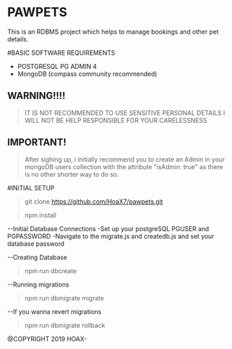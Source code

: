 # PAWPETS
This is an RDBMS project which helps to manage bookings and other pet details. 

#BASIC SOFTWARE REQUIREMENTS
- POSTGRESQL PG ADMIN 4
- MongoDB (compass community recommended)

## WARNING!!!!
> IT IS NOT RECOMMENDED TO USE SENSITIVE PERSONAL DETAILS
> I WILL NOT BE HELP RESPONSIBLE FOR YOUR CARELESSNESS 

## IMPORTANT!
>After sighing up, i initially recommend you to create an Admin in your mongoDB users collection with the attribute "isAdmin: true" as there is no other shorter way to do so.

#INITIAL SETUP
>git clone https://github.com/HoaX7/pawpets.git

>npm install

--Initial Database Connections
-Set up your postgreSQL PGUSER and PGPASSWORD
-Navigate to the migrate.js and createdb.js and set your database password

--Creating Database
>npm run dbcreate

--Running migrations
>npm run dbmigrate migrate

--If you wanna revert migrations
>npm run dbmigrate rollback




@COPYRIGHT 2019 HOAX-
